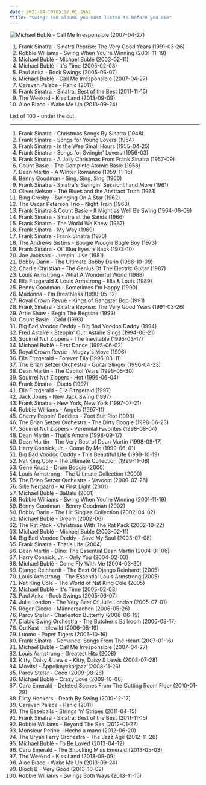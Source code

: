```yaml
---
date: 2021-04-10T05:57:01.396Z
title: "swing: 100 albums you must listen to before you die"
---
```

![Michael Bublé - Call Me Irresponsible (2007-04-27)](http://coverartarchive.org/release/e7a8590c-db03-3c39-a509-bd91a1e104d7/4889361026-500.jpg "Michael Bublé - Call Me Irresponsible (2007-04-27)")
<ol class="albums">
<li data-cover="http://coverartarchive.org/release/6dc1cb85-0dab-4993-8fee-93973079f2ae/4423135804-500.jpg" data-tags="frank sinatra" role="button">Frank Sinatra - Sinatra Reprise: The Very Good Years (1991-03-26)</li>
<li data-cover="http://coverartarchive.org/release/1ed0855b-ae5d-4eff-a10c-00b4e18d0b4b/22972644479-500.jpg" data-tags="swing" role="button">Robbie Williams - Swing When You're Winning (2001-11-19)</li>
<li data-cover="http://coverartarchive.org/release/cad9b13c-387b-4ec8-a974-c391b3fff935/3847437318-500.jpg" data-tags="jazz, swing" role="button">Michael Bublé - Michael Bublé (2003-02-11)</li>
<li data-cover="http://coverartarchive.org/release/cb15f5d0-1e03-48bb-b098-06f87e61494d/14300052856-500.jpg" data-tags="jazz" role="button">Michael Bublé - It's Time (2005-02-08)</li>
<li data-cover="https://img.discogs.com/RASg-glnAvDTAFf8pWns_bW2BzM=/fit-in/500x499/filters:strip_icc():format(jpeg):mode_rgb():quality(90)/discogs-images/R-1147083-1288985803.jpeg.jpg" data-tags="swing, covers" role="button">Paul Anka - Rock Swings (2005-06-07)</li>
<li data-cover="http://coverartarchive.org/release/e7a8590c-db03-3c39-a509-bd91a1e104d7/4889361026-500.jpg" data-tags="jazz, swing" role="button">Michael Bublé - Call Me Irresponsible (2007-04-27)</li>
<li data-cover="http://coverartarchive.org/release/ab4690ff-068f-4ea3-bdeb-ab1dd9e9a7a2/2264355616-500.jpg" data-tags="electronica, ambient, experimental, vocal jazz, swing, big band, electroswing" role="button">Caravan Palace - Panic (2011)</li>
<li data-cover="http://coverartarchive.org/release/5c80910d-2033-4ac3-bd56-898e9c3e4267/1340461051-500.jpg" data-tags="jazz, swing, compilation, frank sinatra, capitol records, the lizards lounge" role="button">Frank Sinatra - Sinatra: Best of the Best (2011-11-15)</li>
<li data-cover="http://coverartarchive.org/release/f43909e0-943f-4afa-98d0-497ed2054e1b/5066822902-500.jpg" data-tags="r&b" role="button">The Weeknd - Kiss Land (2013-09-09)</li>
<li data-cover="https://img.discogs.com/sYd5Lrm4YwtXrHgST3NX0pV2SKI=/fit-in/600x600/filters:strip_icc():format(jpeg):mode_rgb():quality(90)/discogs-images/R-5139742-1385570134-1229.jpeg.jpg" data-tags="folk, funk, blues, swing, stones throw, single, soul revival, rhythm & blues,  soul,  pop, alternative rhythm & blues" role="button">Aloe Blacc - Wake Me Up (2013-09-24)</li>
</ol>
List of 100 - under the cut.
<!-- more -->

_________________

<ol class="albums">
<li data-cover="http://coverartarchive.org/release/6852857f-c2d6-426c-8910-912a9e956da2/3098412625-500.jpg" data-tags="christmas" role="button">
Frank Sinatra - Christmas Songs By Sinatra (1948)
</li>
<li data-cover="http://coverartarchive.org/release/61ff3a88-47b6-40a0-bb21-13e6e5dec1ee/6121488674-500.jpg" data-tags="swing, vocal jazz, sinatra" role="button">
Frank Sinatra - Songs for Young Lovers (1954)
</li>
<li data-cover="http://coverartarchive.org/release/881f621c-618c-48da-80a8-50380996fe15/18485861293-500.jpg" data-tags="jazz, vocal jazz, 50s" role="button">
Frank Sinatra - In the Wee Small Hours (1955-04-25)
</li>
<li data-cover="http://coverartarchive.org/release/ad745ba9-c885-44d4-ab4f-07e77ac316b1/28699341657-500.jpg" data-tags="swing, jazz" role="button">
Frank Sinatra - Songs for Swingin' Lovers (1956-03)
</li>
<li data-cover="http://coverartarchive.org/release/b20ae32a-7008-49c7-9e30-a0825bc49e0b/13161146770-500.jpg" data-tags="christmas" role="button">
Frank Sinatra - A Jolly Christmas From Frank Sinatra (1957-09)
</li>
<li data-cover="http://coverartarchive.org/release/b5ce6304-bcc8-4ede-b457-47759af3420c/2595490692-500.jpg" data-tags="jazz, big band" role="button">
Count Basie - The Complete Atomic Basie (1958)
</li>
<li data-cover="http://coverartarchive.org/release/c29389bc-e5e5-42b8-ad85-e17229274967/5963192194-500.jpg" data-tags="christmas" role="button">
Dean Martin - A Winter Romance (1959-11-16)
</li>
<li data-cover="https://img.discogs.com/mW96bYRDAyNjKpt3v9SPCOxZIIk=/fit-in/600x572/filters:strip_icc():format(jpeg):mode_rgb():quality(90)/discogs-images/R-5200375-1387277094-4316.jpeg.jpg" data-tags="swing, big band" role="button">
Benny Goodman - Sing, Sing, Sing (1960)
</li>
<li data-cover="http://coverartarchive.org/release/5ba6e31c-4006-4575-a3cf-d69018374375/3281397958-500.jpg" data-tags="jazz, swing" role="button">
Frank Sinatra - Sinatra's Swingin' Session!!! and More (1961)
</li>
<li data-cover="http://coverartarchive.org/release/39d33fdb-d710-33e6-ac98-5d401828cee6/16705596421-500.jpg" data-tags="jazz" role="button">
Oliver Nelson - The Blues and the Abstract Truth (1961)
</li>
<li data-cover="http://coverartarchive.org/release/c4cbf677-b64b-3b86-aa81-503ab08aee9a/28795990063-500.jpg" data-tags="bing crosby" role="button">
Bing Crosby - Swinging On A Star (1962)
</li>
<li data-cover="http://coverartarchive.org/release/61ffc81b-5ff8-492e-bec2-1efc8de357c6/14455314213-500.jpg" data-tags="jazz" role="button">
The Oscar Peterson Trio - Night Train (1963)
</li>
<li data-cover="http://coverartarchive.org/release/e1a2bea2-6215-400c-925b-ddf54cb5bb5f/24108224365-500.jpg" data-tags="vocal jazz, swing" role="button">
Frank Sinatra & Count Basie - It Might as Well Be Swing (1964-06-09)
</li>
<li data-cover="http://coverartarchive.org/release/93bdadd1-6399-483e-aca7-8b1954586cd2/6126086350-500.jpg" data-tags="jazz, big band" role="button">
Frank Sinatra - Sinatra at the Sands (1966)
</li>
<li data-cover="http://coverartarchive.org/release/b8d67da0-99a2-4a87-b306-b540a8bea87f/6121797141-500.jpg" data-tags="jazz, 60s, easy listening, blues, lounge, swing, classic pop, the lizards lounge" role="button">
Frank Sinatra - The World We Knew (1967)
</li>
<li data-cover="https://img.discogs.com/rN6G7sSyAfSsmDfas8_zsOY9YpY=/fit-in/600x600/filters:strip_icc():format(jpeg):mode_rgb():quality(90)/discogs-images/R-3490519-1420332756-6145.jpeg.jpg" data-tags="jazz, swing" role="button">
Frank Sinatra - My Way (1969)
</li>
<li data-cover="http://coverartarchive.org/release/eeca98fd-d391-487c-bf54-c962d57ca070/7203873421-500.jpg" data-tags="swing, sinatra" role="button">
Frank Sinatra - Frank Sinatra (1970)
</li>
<li data-cover="https://img.discogs.com/R5pDgJG1ENfpJQe7XMADhd2BpAI=/fit-in/600x600/filters:strip_icc():format(jpeg):mode_rgb():quality(90)/discogs-images/R-3076347-1314585263.jpeg.jpg" data-tags="swing" role="button">
The Andrews Sisters - Boogie Woogie Bugle Boy (1973)
</li>
<li data-cover="https://img.discogs.com/s3x16GsK41wxy2uK0LrVoeA7-ok=/fit-in/600x596/filters:strip_icc():format(jpeg):mode_rgb():quality(90)/discogs-images/R-6872316-1488770804-6852.jpeg.jpg" data-tags="jazz, easy listening, blues, lounge, swing" role="button">
Frank Sinatra - Ol' Blue Eyes Is Back (1973-10)
</li>
<li data-cover="https://via.placeholder.com/450" data-tags="jazz" role="button">
Joe Jackson - Jumpin' Jive (1981)
</li>
<li data-cover="https://img.discogs.com/xhxL8u62seqjFwGMhQO-IAA9xDU=/fit-in/600x597/filters:strip_icc():format(jpeg):mode_rgb():quality(90)/discogs-images/R-14918229-1584108958-8915.jpeg.jpg" data-tags="jazz, 60s, swing, 50s, weallgetold, bobs fav" role="button">
Bobby Darin - The Ultimate Bobby Darin (1986-10-09)
</li>
<li data-cover="http://coverartarchive.org/release/3d3e4490-d411-4012-9262-5f7cd5e51f5c/1294683947-500.jpg" data-tags="jazz guitar, jazz, swing, charlie christian" role="button">
Charlie Christian - The Genius Of The Electric Guitar (1987)
</li>
<li data-cover="http://coverartarchive.org/release/7613c3c2-ed6f-44ab-84ba-3240dbabcb7f/19719747104-500.jpg" data-tags="jazz" role="button">
Louis Armstrong - What A Wonderful World (1988)
</li>
<li data-cover="http://coverartarchive.org/release/cd7ae83b-2bca-4d50-9698-0a74922a8464/22519462677-500.jpg" data-tags="jazz" role="button">
Ella Fitzgerald & Louis Armstrong - Ella & Louis (1989)
</li>
<li data-cover="https://img.discogs.com/yWtLu-GTGSWVSSv9CkT7MlckLH4=/fit-in/600x590/filters:strip_icc():format(jpeg):mode_rgb():quality(90)/discogs-images/R-3617460-1337680938-9367.jpeg.jpg" data-tags="swing, jazz" role="button">
Benny Goodman - Sometimes I'm Happy (1990)
</li>
<li data-cover="http://coverartarchive.org/release/df7ea720-4e63-4de8-b6f6-b64a7776098b/15625632616-500.jpg" data-tags="soundtrack, 90s, jazz, pop" role="button">
Madonna - I'm Breathless (1990-05-12)
</li>
<li data-cover="http://coverartarchive.org/release/c7c3109a-8463-4eab-a127-57de303c05f2/16926730476-500.jpg" data-tags="jazz, swing" role="button">
Royal Crown Revue - Kings of Gangster Bop (1991)
</li>
<li data-cover="http://coverartarchive.org/release/6dc1cb85-0dab-4993-8fee-93973079f2ae/4423135804-500.jpg" data-tags="frank sinatra" role="button">
Frank Sinatra - Sinatra Reprise: The Very Good Years (1991-03-26)
</li>
<li data-cover="https://via.placeholder.com/450" data-tags="big band, swing, jazz" role="button">
Artie Shaw - Begin The Beguine (1993)
</li>
<li data-cover="https://img.discogs.com/tMTn65cgPFhu49UaEyd75o9KO0M=/fit-in/600x600/filters:strip_icc():format(jpeg):mode_rgb():quality(90)/discogs-images/R-7593051-1444744329-4405.jpeg.jpg" data-tags="swing, big band" role="button">
Count Basie - Gold (1993)
</li>
<li data-cover="http://coverartarchive.org/release/4518e646-0695-4c85-87cc-36660d7f3e65/9686272893-500.jpg" data-tags="swing" role="button">
Big Bad Voodoo Daddy - Big Bad Voodoo Daddy (1994)
</li>
<li data-cover="http://coverartarchive.org/release/1471ebae-5c08-4dac-998e-3f61b1e4825a/8145405220-500.jpg" data-tags="swing, jazz" role="button">
Fred Astaire - Steppin' Out: Astaire Sings (1994-06-21)
</li>
<li data-cover="http://coverartarchive.org/release/6cde22f9-e946-4e96-beb0-40817ee65a06/5090261425-500.jpg" data-tags="jazz" role="button">
Squirrel Nut Zippers - The Inevitable (1995-03-17)
</li>
<li data-cover="http://coverartarchive.org/release/6c503d31-345a-452c-b25f-0350fe628375/3790054616-500.jpg" data-tags="swing" role="button">
Michael Bublé - First Dance (1995-06-02)
</li>
<li data-cover="http://coverartarchive.org/release/59c6c27b-041b-40b5-a504-dda5f9454d74/7696266373-500.jpg" data-tags="swing" role="button">
Royal Crown Revue - Mugzy's Move (1996)
</li>
<li data-cover="https://img.discogs.com/ZpBi-7Kw6VFYCAf6veK_sBusCS8=/fit-in/600x602/filters:strip_icc():format(jpeg):mode_rgb():quality(90)/discogs-images/R-3239034-1392006847-4936.jpeg.jpg" data-tags="jazz" role="button">
Ella Fitzgerald - Forever Ella (1996-03-11)
</li>
<li data-cover="http://coverartarchive.org/release/912cd97b-e951-4d44-9995-4868b456477a/6386198380-500.jpg" data-tags="swing" role="button">
The Brian Setzer Orchestra - Guitar Slinger (1996-04-23)
</li>
<li data-cover="http://coverartarchive.org/release/eec20a0b-20bb-4dff-941a-807710231119/9407385481-500.jpg" data-tags="swing, merkliste" role="button">
Dean Martin - The Capitol Years (1996-05-30)
</li>
<li data-cover="http://coverartarchive.org/release/70fc4df9-1a86-4357-aac7-0694d4248aed/8413711733-500.jpg" data-tags="swing, jazz" role="button">
Squirrel Nut Zippers - Hot (1996-06-04)
</li>
<li data-cover="http://coverartarchive.org/release/f350a17a-bbc3-4e2e-918a-81b3c9d61614/3115690628-500.jpg" data-tags="jazz, frank sinatra, sinatra, swing" role="button">
Frank Sinatra - Duets (1997)
</li>
<li data-cover="https://via.placeholder.com/450" data-tags="jazz, female vocalists" role="button">
Ella Fitzgerald - Ella Fitzgerald (1997)
</li>
<li data-cover="http://coverartarchive.org/release/87a290cd-dafc-4735-89e0-cf261472a78a/19856128197-500.jpg" data-tags="swing" role="button">
Jack Jones - New Jack Swing (1997)
</li>
<li data-cover="https://img.discogs.com/s3x16GsK41wxy2uK0LrVoeA7-ok=/fit-in/600x596/filters:strip_icc():format(jpeg):mode_rgb():quality(90)/discogs-images/R-6872316-1488770804-6852.jpeg.jpg" data-tags="jazz, swing, big band" role="button">
Frank Sinatra - New York, New York (1997-07-21)
</li>
<li data-cover="https://img.discogs.com/W4khNoo90CadCiLmJK2Ef-xtYZ8=/fit-in/600x604/filters:strip_icc():format(jpeg):mode_rgb():quality(90)/discogs-images/R-1033179-1546903380-6137.jpeg.jpg" data-tags="alternative, robbie williams, indie, rock, british" role="button">
Robbie Williams - Angels (1997-11)
</li>
<li data-cover="http://coverartarchive.org/release/a22441aa-e534-4c96-ae97-06e4a5a97c48/18272869082-500.jpg" data-tags="swing" role="button">
Cherry Poppin' Daddies - Zoot Suit Riot (1998)
</li>
<li data-cover="http://coverartarchive.org/release/1b8fc2e6-14da-40b9-a408-bbc81bc2f5b2/6393758818-500.jpg" data-tags="swing, big band, rockabilly" role="button">
The Brian Setzer Orchestra - The Dirty Boogie (1998-06-23)
</li>
<li data-cover="http://coverartarchive.org/release/e890d096-262f-434b-a4ab-78d673b9cc53/5090250013-500.jpg" data-tags="swing" role="button">
Squirrel Nut Zippers - Perennial Favorites (1998-08-04)
</li>
<li data-cover="https://img.discogs.com/8IVyiYTc8HAKo-ip6awpjg1zk68=/fit-in/600x596/filters:strip_icc():format(jpeg):mode_rgb():quality(90)/discogs-images/R-9315924-1478458143-7728.jpeg.jpg" data-tags="romantic, swing" role="button">
Dean Martin - That's Amore (1998-09-17)
</li>
<li data-cover="https://img.discogs.com/RYGJjW5aog_holMW4SBruATzOMc=/fit-in/600x581/filters:strip_icc():format(jpeg):mode_rgb():quality(90)/discogs-images/R-10060842-1490945249-2173.jpeg.jpg" data-tags="dean martin" role="button">
Dean Martin - The Very Best of Dean Martin (1998-09-17)
</li>
<li data-cover="https://img.discogs.com/_L2QY4tS_hwFjRS8mVxSJGTngi0=/fit-in/600x520/filters:strip_icc():format(jpeg):mode_rgb():quality(90)/discogs-images/R-5509451-1419137610-9522.jpeg.jpg" data-tags="jazz" role="button">
Harry Connick, Jr. - Come By Me (1999-06-01)
</li>
<li data-cover="http://coverartarchive.org/release/a958cfea-aadb-40e8-af16-2084d3b78f23/9686338930-500.jpg" data-tags="swing" role="button">
Big Bad Voodoo Daddy - This Beautiful Life (1999-10-19)
</li>
<li data-cover="https://img.discogs.com/z_0RHE1L0DvIniK-za1Rm_9O9IY=/fit-in/232x231/filters:strip_icc():format(jpeg):mode_rgb():quality(90)/discogs-images/R-1538556-1226937484.jpeg.jpg" data-tags="jazz, nat king cole sings the ultimate love songs" role="button">
Nat King Cole - The Ultimate Collection (1999-11-08)
</li>
<li data-cover="https://img.discogs.com/jmafbg0Zr_ed7B7iSaKXOM0NN3g=/fit-in/600x599/filters:strip_icc():format(jpeg):mode_rgb():quality(90)/discogs-images/R-15112540-1586835437-3756.jpeg.jpg" data-tags="jazz, swing, big band" role="button">
Gene Krupa - Drum Boogie (2000)
</li>
<li data-cover="http://coverartarchive.org/release/e9796589-5a7b-4ffb-8210-83f1bbb4dcb2/6144898009-500.jpg" data-tags="jazz, louis armstrong" role="button">
Louis Armstrong - The Ultimate Collection (2000)
</li>
<li data-cover="http://coverartarchive.org/release/743f9428-5bb2-3f3b-a335-5e9e7d53d387/4810297797-500.jpg" data-tags="swing, rockabilly" role="button">
The Brian Setzer Orchestra - Vavoom (2000-07-26)
</li>
<li data-cover="http://coverartarchive.org/release/419228fc-d6a4-4b24-b6bb-9315d0727abd/6436913950-500.jpg" data-tags="female vocalists, female jazz vocalists, jazz" role="button">
Silje Nergaard - At First Light (2001)
</li>
<li data-cover="http://coverartarchive.org/release/5c5a0ce8-8442-41f6-bf38-254368abbac2/6773807384-500.jpg" data-tags="pop, male vocalists, spiderman theme" role="button">
Michael Bublé - BaBalu (2001)
</li>
<li data-cover="http://coverartarchive.org/release/1ed0855b-ae5d-4eff-a10c-00b4e18d0b4b/22972644479-500.jpg" data-tags="swing" role="button">
Robbie Williams - Swing When You're Winning (2001-11-19)
</li>
<li data-cover="https://img.discogs.com/009-AwvMIP5ETZdP5SVNG5GSS44=/fit-in/600x598/filters:strip_icc():format(jpeg):mode_rgb():quality(90)/discogs-images/R-2212810-1437678589-6416.jpeg.jpg" data-tags="jazz, swing" role="button">
Benny Goodman - Benny Goodman (2002)
</li>
<li data-cover="http://coverartarchive.org/release/be4fbc7c-c37c-390f-adbd-af7d62be7386/7079984404-500.jpg" data-tags="bobby darin" role="button">
Bobby Darin - The Hit Singles Collection (2002-04-02)
</li>
<li data-cover="http://coverartarchive.org/release/05ef2a05-9860-48df-8dbc-a804f9bbd37e/2705026138-500.jpg" data-tags="jazz, pop, indie pop, piano, traditional pop, vocal jazz, romantic, swing, 00s, michael buble" role="button">
Michael Bublé - Dream (2002-06)
</li>
<li data-cover="http://coverartarchive.org/release/4aa42a2b-846a-3b54-8fc4-2a3d5ef4545b/15328211502-500.jpg" data-tags="swing" role="button">
The Rat Pack - Christmas With The Rat Pack (2002-10-22)
</li>
<li data-cover="http://coverartarchive.org/release/cad9b13c-387b-4ec8-a974-c391b3fff935/3847437318-500.jpg" data-tags="jazz, swing" role="button">
Michael Bublé - Michael Bublé (2003-02-11)
</li>
<li data-cover="https://img.discogs.com/0nV40auWyvl0kvBJsu_lBK8NcJU=/fit-in/600x594/filters:strip_icc():format(jpeg):mode_rgb():quality(90)/discogs-images/R-3886878-1348106152-2113.jpeg.jpg" data-tags="swing" role="button">
Big Bad Voodoo Daddy - Save My Soul (2003-07-08)
</li>
<li data-cover="https://img.discogs.com/rN6G7sSyAfSsmDfas8_zsOY9YpY=/fit-in/600x600/filters:strip_icc():format(jpeg):mode_rgb():quality(90)/discogs-images/R-3490519-1420332756-6145.jpeg.jpg" data-tags="vocal jazz, traditional pop music" role="button">
Frank Sinatra - That's Life (2004)
</li>
<li data-cover="http://coverartarchive.org/release/7565f1b4-897b-4f24-a957-55ff8510b842/9711827786-500.jpg" data-tags="jazz, swing, oldies, male vocalists" role="button">
Dean Martin - Dino: The Essential Dean Martin (2004-01-06)
</li>
<li data-cover="https://via.placeholder.com/450" data-tags="jazz vocal, jazz, swing, only you" role="button">
Harry Connick, Jr. - Only You (2004-02-03)
</li>
<li data-cover="http://coverartarchive.org/release/207372c6-3348-4245-a8c7-f0900a005996/4358723661-500.jpg" data-tags="jazz" role="button">
Michael Bublé - Come Fly With Me (2004-03-30)
</li>
<li data-cover="https://via.placeholder.com/450" data-tags="jazz, jazz guitar" role="button">
Django Reinhardt - The Best Of Django Reinhardt (2005)
</li>
<li data-cover="http://coverartarchive.org/release/ceeb487f-2b66-42ef-9c7a-8a47048a7ad8/8709363176-500.jpg" data-tags="jazz" role="button">
Louis Armstrong - The Essential Louis Armstrong (2005)
</li>
<li data-cover="https://via.placeholder.com/450" data-tags="oldies, jazz" role="button">
Nat King Cole - The World of Nat King Cole (2005)
</li>
<li data-cover="http://coverartarchive.org/release/cb15f5d0-1e03-48bb-b098-06f87e61494d/14300052856-500.jpg" data-tags="jazz" role="button">
Michael Bublé - It's Time (2005-02-08)
</li>
<li data-cover="https://img.discogs.com/RASg-glnAvDTAFf8pWns_bW2BzM=/fit-in/500x499/filters:strip_icc():format(jpeg):mode_rgb():quality(90)/discogs-images/R-1147083-1288985803.jpeg.jpg" data-tags="swing, covers" role="button">
Paul Anka - Rock Swings (2005-06-07)
</li>
<li data-cover="http://coverartarchive.org/release/caef1012-f6e2-42e4-9841-4e58ede860d9/1995269799-500.jpg" data-tags="jazz" role="button">
Julie London - The Very Best Of Julie London (2005-07-01)
</li>
<li data-cover="http://coverartarchive.org/release/1419feb3-17af-4bb7-b8e2-a7233db9a1ae/28199497322-500.jpg" data-tags="swing, jazz, deutsch" role="button">
Roger Cicero - Männersachen (2006-05-26)
</li>
<li data-cover="http://coverartarchive.org/release/73087c49-5262-4476-9717-7e4b14a9c2f3/6113407893-500.jpg" data-tags="my vinyl" role="button">
Parov Stelar - Charleston Butterfly (2006-06-19)
</li>
<li data-cover="http://coverartarchive.org/release/35b41b77-c4f8-3c1f-8041-901565f9f45d/1111418808-500.jpg" data-tags="avant-garde metal, symphonic metal, progressive metal" role="button">
Diablo Swing Orchestra - The Butcher's Ballroom (2006-08-17)
</li>
<li data-cover="http://coverartarchive.org/release/3a589980-607d-466e-b17d-41778d5effc5/2693377789-500.jpg" data-tags="hip-hop" role="button">
OutKast - Idlewild (2006-08-19)
</li>
<li data-cover="http://coverartarchive.org/release/5b42c5ee-0f07-459e-8d2d-ecb27dbb4226/23902135615-500.jpg" data-tags="creamfields andalucia 08" role="button">
Luomo - Paper Tigers (2006-10-16)
</li>
<li data-cover="http://coverartarchive.org/release/1943c7b2-e79e-408b-85c3-3db8aed49d92/6125769126-500.jpg" data-tags="jazz, romantic, swing, golden oldies, mastersinger, vocalistas masculinos" role="button">
Frank Sinatra - Romance: Songs From The Heart (2007-01-16)
</li>
<li data-cover="http://coverartarchive.org/release/e7a8590c-db03-3c39-a509-bd91a1e104d7/4889361026-500.jpg" data-tags="jazz, swing" role="button">
Michael Bublé - Call Me Irresponsible (2007-04-27)
</li>
<li data-cover="http://coverartarchive.org/release/9d7d6b80-d802-41f0-bc81-2127a5a1603a/3089784007-500.jpg" data-tags="jazz" role="button">
Louis Armstrong - Greatest Hits (2008)
</li>
<li data-cover="http://coverartarchive.org/release/6972e801-09c8-4e16-a3ee-6084f6add45f/25924070770-500.jpg" data-tags="rockabilly" role="button">
Kitty, Daisy & Lewis - Kitty, Daisy & Lewis (2008-07-28)
</li>
<li data-cover="http://coverartarchive.org/release/0af017d6-f48f-44d4-9b55-80efd03b58a6/17604249293-500.jpg" data-tags="hip-hop, jazz, swing" role="button">
Movits! - Äppelknyckarjazz (2008-11-26)
</li>
<li data-cover="http://coverartarchive.org/release/ccdc4bce-779b-4df0-8419-b69cc9a19ba7/8663323607-500.jpg" data-tags="nu jazz, electronic" role="button">
Parov Stelar - Coco (2009-08-28)
</li>
<li data-cover="http://coverartarchive.org/release/6430856a-c1dd-3a18-8733-0c93aec06244/14300032035-500.jpg" data-tags="jazz" role="button">
Michael Bublé - Crazy Love (2009-10-06)
</li>
<li data-cover="https://img.discogs.com/qesFKBWvnZv7tZY4VD_KHXzG-Kk=/fit-in/596x534/filters:strip_icc():format(jpeg):mode_rgb():quality(90)/discogs-images/R-2128172-1358124793-6177.jpeg.jpg" data-tags="jazz" role="button">
Caro Emerald - Deleted Scenes From The Cutting Room Floor (2010-01-29)
</li>
<li data-cover="http://coverartarchive.org/release/244ff481-b6c9-40ef-b894-b204e867cfb6/9458928150-500.jpg" data-tags="swing, electro swing" role="button">
Dirty Honkers - Death By Swing (2010-12-17)
</li>
<li data-cover="http://coverartarchive.org/release/ab4690ff-068f-4ea3-bdeb-ab1dd9e9a7a2/2264355616-500.jpg" data-tags="electronica, ambient, experimental, vocal jazz, swing, big band, electroswing" role="button">
Caravan Palace - Panic (2011)
</li>
<li data-cover="http://coverartarchive.org/release/82dea955-304e-4289-8127-b097a2f31196/27965871446-500.jpg" data-tags="rockabilly, rock" role="button">
The Baseballs - Strings 'n' Stripes (2011-04-15)
</li>
<li data-cover="http://coverartarchive.org/release/5c80910d-2033-4ac3-bd56-898e9c3e4267/1340461051-500.jpg" data-tags="jazz, swing, compilation, frank sinatra, capitol records, the lizards lounge" role="button">
Frank Sinatra - Sinatra: Best of the Best (2011-11-15)
</li>
<li data-cover="http://coverartarchive.org/release/bc4d5817-e999-4717-86a4-28f8123bc7f8/5223594038-500.jpg" data-tags="easy listening, vocal jazz, romantic, swing, big band, smooth jazz, robbie williams" role="button">
Robbie Williams - Beyond The Sea (2012-01-27)
</li>
<li data-cover="http://coverartarchive.org/release/275bf4c6-2a06-426f-9675-bb870a89fb1f/15838477021-500.jpg" data-tags="female vocalists, swing, colombia, stuff to check out, por conseguir" role="button">
Monsieur Periné - Hecho a mano (2012-06-20)
</li>
<li data-cover="http://coverartarchive.org/release/fc1ed421-a29e-4acb-8a0b-38303805ac78/10309024672-500.jpg" data-tags="jazz, swing" role="button">
The Bryan Ferry Orchestra - The Jazz Age (2012-11-26)
</li>
<li data-cover="http://coverartarchive.org/release/ad584957-841b-43d3-a03c-a5e7b0012c7d/4862063196-500.jpg" data-tags="jazz, swing" role="button">
Michael Bublé - To Be Loved (2013-04-12)
</li>
<li data-cover="https://img.discogs.com/xxsamfcwA6e7PwxoM-6pzajHWXI=/fit-in/600x530/filters:strip_icc():format(jpeg):mode_rgb():quality(90)/discogs-images/R-4821094-1463038000-7156.jpeg.jpg" data-tags="jazz, swing" role="button">
Caro Emerald - The Shocking Miss Emerald (2013-05-03)
</li>
<li data-cover="http://coverartarchive.org/release/f43909e0-943f-4afa-98d0-497ed2054e1b/5066822902-500.jpg" data-tags="r&b" role="button">
The Weeknd - Kiss Land (2013-09-09)
</li>
<li data-cover="https://img.discogs.com/sYd5Lrm4YwtXrHgST3NX0pV2SKI=/fit-in/600x600/filters:strip_icc():format(jpeg):mode_rgb():quality(90)/discogs-images/R-5139742-1385570134-1229.jpeg.jpg" data-tags="folk, funk, blues, swing, stones throw, single, soul revival, rhythm & blues,  soul,  pop, alternative rhythm & blues" role="button">
Aloe Blacc - Wake Me Up (2013-09-24)
</li>
<li data-cover="http://coverartarchive.org/release/8f5f3505-8a0e-4653-b5dd-ef53ac89c8d9/12501789877-500.jpg" data-tags="k-pop" role="button">
Block B - Very Good (2013-10-02)
</li>
<li data-cover="http://coverartarchive.org/release/cc891e67-702f-4848-bc77-001ba44a974e/12645590763-500.jpg" data-tags="swing" role="button">
Robbie Williams - Swings Both Ways (2013-11-15)
</li>
</ol>